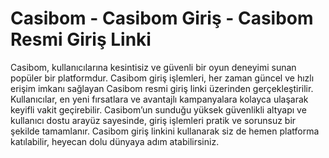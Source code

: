 # Casibom - Casibom Giriş - Casibom Resmi Giriş Linki

Casibom, kullanıcılarına kesintisiz ve güvenli bir oyun deneyimi sunan popüler bir platformdur. Casibom giriş işlemleri, her zaman güncel ve hızlı erişim imkanı sağlayan Casibom resmi giriş linki üzerinden gerçekleştirilir. Kullanıcılar, en yeni fırsatlara ve avantajlı kampanyalara kolayca ulaşarak keyifli vakit geçirebilir. Casibom’un sunduğu yüksek güvenlikli altyapı ve kullanıcı dostu arayüz sayesinde, giriş işlemleri pratik ve sorunsuz bir şekilde tamamlanır. Casibom giriş linkini kullanarak siz de hemen platforma katılabilir, heyecan dolu dünyaya adım atabilirsiniz.
